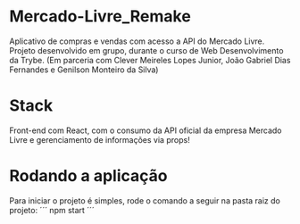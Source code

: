 # Mercado-Livre_Remake
Aplicativo de compras e vendas com acesso a API do Mercado Livre. Projeto desenvolvido em grupo, durante o curso de Web Desenvolvimento da Trybe. 
(Em parceria com Clever Meireles Lopes Junior, João Gabriel Dias Fernandes e Genilson Monteiro da Silva)


# Stack 

Front-end com React, com o consumo da API oficial da empresa Mercado Livre e gerenciamento de informações via props!

# Rodando a aplicação

 Para iniciar o projeto é simples, rode o comando a seguir na pasta raiz do projeto:
 ´´´
 npm start
 ´´´
